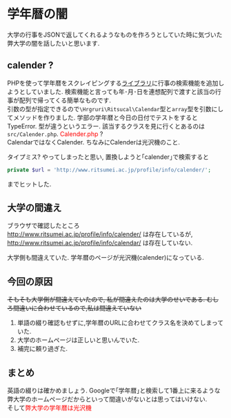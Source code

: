 # 学年暦の闇
大学の行事をJSONで返してくれるようなものを作ろうとしていた時に気づいた弊大学の闇を話したいと思います.

## calender ?
PHPを使って学年暦をスクレイピングする[ライブラリ](https://github.com/hrgruri/ritsucal)に行事の検索機能を追加しようとしていました. 検索機能と言っても年･月･日を連想配列で渡すと該当の行事が配列で帰ってくる簡単なものです.  
引数の型が指定できるので`\Hrgruri\Ritsucal\Calendar`型と`array`型を引数にしてメソッドを作りました. 学部の学年暦と今日の日付でテストをするとTypeError. 型が違うというエラー. 該当するクラスを見に行くとあるのは`src/Calender.php`.
<font color=red>Calender.php </font>?  
CalendarではなくCalender. ちなみにCalenderは光沢機のこと.

タイプミス? やってしまったと思い, 置換しようと｢calender｣で検索すると
```php
private $url = 'http://www.ritsumei.ac.jp/profile/info/calender/';
```
までヒットした.

## 大学の間違え
ブラウザで確認したところ  
http://www.ritsumei.ac.jp/profile/info/calender/ は存在しているが,  
http://www.ritsumei.ac.jp/profile/info/calendar/ は存在していない.  

大学側も間違えていた. 学年暦のページが光沢機(calender)になっている.

## 今回の原因
~~そもそも大学側が間違えていたので, 私が間違えたのは大学のせいである. むしろ間違いに合わせているので,私は間違えていない~~

1. 単語の綴り確認もせずに,学年暦のURLに合わせてクラス名を決めてしまっていた.
2. 大学のホームページは正しいと思いんでいた.
3. 補完に頼り過ぎた.


## まとめ
英語の綴りは確かめましょう. Googleで｢学年暦｣と検索して1番上に来るような弊大学のホームページだからといって間違いがないとは思ってはいけない.  
そして<font color=red>弊大学の学年暦は光沢機</font>
